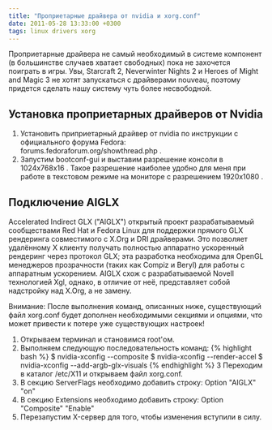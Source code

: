 ```yaml
---
title: "Проприетарные драйвера от nvidia и xorg.conf"
date: 2011-05-28 13:33:00 +0300
tags: linux drivers xorg
---
```

Проприетарные драйвера не самый необходимый в системе компонент (в большинстве случаев хватает свободных) пока не захочется поиграть в игры. Увы, Starcraft 2, Neverwinter Nights 2 и Heroes of Might and Magic 3 не хотят запускаться с драйверами nouveau, поэтому придется сделать нашу систему чуть более несвободной.


## Установка проприетарных драйверов от Nvidia
1. Установить приприетарный драйвер от nvidia по инструкции с официального форума Fedora:
forums.fedoraforum.org/showthread.php .
2. Запустим bootconf-gui и выставим разрешение консоли в 1024x768x16 . Такое разрешение наиболее удобно для меня при работе в текстовом режиме на мониторе с разрешением 1920х1080 . 


## Подключение AIGLX
Accelerated Indirect GLX ("AIGLX") открытый проект разрабатываемый сообществами Red Hat и Fedora Linux для поддержки прямого GLX рендеринга совместимого с X.Org и DRI драйверами. Это позволяет удалённому X клиенту получать полностью аппаратно ускоренный рендеринг через протокол GLX; эта разработка необходима для OpenGL менеджеров прозрачности (таких как Compiz и Beryl) для работы с аппаратным ускорением. AIGLX схож с разрабатываемой Novell технологией Xgl, однако, в отличие от неё, представляет собой надстройку над X.Org, а не замену.

Внимание: После выполнения команд, описанных ниже, существующий файл xorg.conf будет дополнен необходимыми секциями и опциями, что может привести к потере уже существующих настроек!

1. Открываем терминал и становимся root'ом.
2. Выполняем следующую последовательность команд:
{% highlight bash %}
$ nvidia-xconfig --composite
$ nvidia-xconfig --render-accel
$ nvidia-xconfig --add-argb-glx-visuals
{% endhighlight %}
3 Переходим в каталог /etc/X11 и открываем файл xorg.conf.
4. В секцию ServerFlags необходимо добавить строку:
   Option "AIGLX"    "on"
5. В секцию Extensions  необходимо добавить строку:
   Option "Composite"   "Enable"
6. Перезапустим X-сервер для того, чтобы изменения вступили в силу.